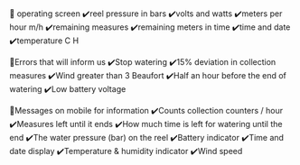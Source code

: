 
  🔴 operating screen
  ✔️reel pressure in bars
  ✔️volts and watts
  ✔️meters per hour m/h
  ✔️remaining measures
  ✔️remaining meters in time
  ✔️time and date
  ✔️temperature C H

  🔴Errors that will inform us
  ✔️Stop watering
  ✔️15% deviation in collection measures
  ✔️Wind greater than 3 Beaufort
  ✔️Half an hour before the end of watering
  ✔️Low battery voltage

  🔴Messages on mobile for information
  ✔️Counts collection counters / hour
  ✔️Measures left until it ends
  ✔️How much time is left for watering until the end
  ✔️The water pressure (bar) on the reel
  ✔️Battery indicator
  ✔️Time and date display
  ✔️Temperature & humidity indicator
  ✔️Wind speed
